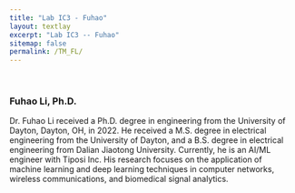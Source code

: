 ```yaml
---
title: "Lab IC3 - Fuhao"
layout: textlay
excerpt: "Lab IC3 -- Fuhao"
sitemap: false
permalink: /TM_FL/
---
```


<p>&nbsp;</p>

### Fuhao Li, Ph.D.

Dr. Fuhao Li received a Ph.D. degree in engineering from the University of Dayton, Dayton, OH, in 2022. He received a M.S. degree in electrical engineering from the University of Dayton, and a B.S. degree in electrical engineering from Dalian Jiaotong University. Currently, he is an AI/ML engineer with Tiposi Inc. His research focuses on the application of machine learning and deep learning techniques in computer networks, wireless communications, and biomedical signal analytics.
